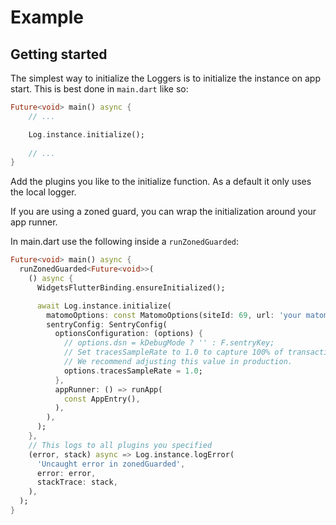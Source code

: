 # Example

## Getting started

The simplest way to initialize the Loggers is to initialize the instance on app start. This is best done in `main.dart` like so:

```dart
Future<void> main() async {
    // ...

    Log.instance.initialize();
    
    // ...
}
```

Add the plugins you like to the initialize function. As a default it only uses the local logger.

If you are using a zoned guard, you can wrap the initialization around your app runner.

In main.dart use the following inside a `runZonedGuarded`:

```dart
Future<void> main() async {
  runZonedGuarded<Future<void>>(
    () async {
      WidgetsFlutterBinding.ensureInitialized();

      await Log.instance.initialize(
        matomoOptions: const MatomoOptions(siteId: 69, url: 'your matomo url'),
        sentryConfig: SentryConfig(
          optionsConfiguration: (options) {
            // options.dsn = kDebugMode ? '' : F.sentryKey;
            // Set tracesSampleRate to 1.0 to capture 100% of transactions for performance monitoring.
            // We recommend adjusting this value in production.
            options.tracesSampleRate = 1.0;
          },
          appRunner: () => runApp(
            const AppEntry(),
          ),
        ),
      );
    },
    // This logs to all plugins you specified
    (error, stack) async => Log.instance.logError(
      'Uncaught error in zonedGuarded',
      error: error,
      stackTrace: stack,
    ),
  );
}
```
